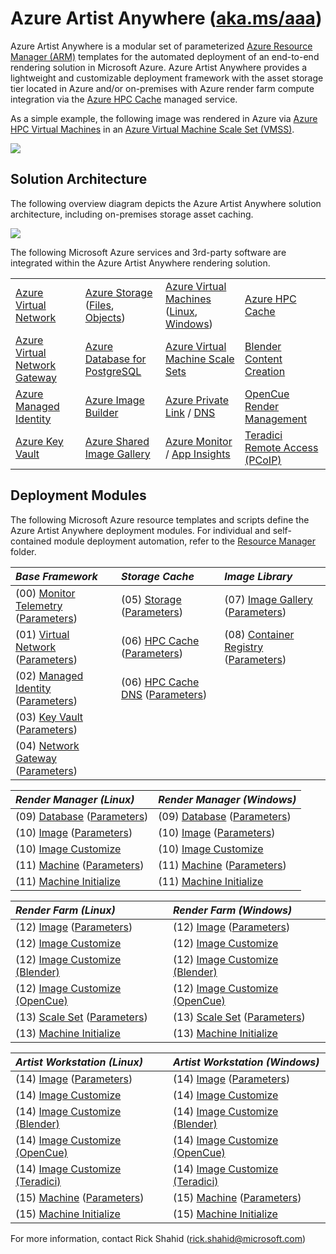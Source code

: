 # Azure Artist Anywhere ([aka.ms/aaa](https://aka.ms/aaa))

Azure Artist Anywhere is a modular set of parameterized [Azure Resource Manager (ARM)](https://docs.microsoft.com/azure/azure-resource-manager/management/overview) templates for the automated deployment of an end-to-end rendering solution in Microsoft Azure. Azure Artist Anywhere provides a lightweight and customizable deployment framework with the asset storage tier located in Azure and/or on-premises with Azure render farm compute integration via the [Azure HPC Cache](https://docs.microsoft.com/en-us/azure/hpc-cache/hpc-cache-overview) managed service.

As a simple example, the following image was rendered in Azure via [Azure HPC Virtual Machines](https://docs.microsoft.com/en-us/azure/virtual-machines/sizes-hpc) in an [Azure Virtual Machine Scale Set (VMSS)](https://docs.microsoft.com/azure/virtual-machine-scale-sets/overview).

![](https://bit1.blob.core.windows.net/doc/AzureArtistAnywhere/SuspensionBridge.jpg?sv=2020-04-08&st=2021-05-29T22%3A07%3A54Z&se=2222-05-30T22%3A07%3A00Z&sr=c&sp=rl&sig=0BEFPK7gDh3D57FW6FTdOb8l6bISbtjPBUm3asmzGQs%3D)

## Solution Architecture

The following overview diagram depicts the Azure Artist Anywhere solution architecture, including on-premises storage asset caching.

![](https://bit1.blob.core.windows.net/doc/AzureArtistAnywhere/SolutionArchitecture.png?sv=2020-04-08&st=2021-05-29T22%3A07%3A54Z&se=2222-05-30T22%3A07%3A00Z&sr=c&sp=rl&sig=0BEFPK7gDh3D57FW6FTdOb8l6bISbtjPBUm3asmzGQs%3D)

The following Microsoft Azure services and 3rd-party software are integrated within the Azure Artist Anywhere rendering solution.

<table>
    <tr>
        <td>
            <a href="https://docs.microsoft.com/azure/virtual-network/virtual-networks-overview" target="_blank">Azure Virtual Network</a>
        </td>
        <td>
            <a href="https://docs.microsoft.com/azure/storage" target="_blank">Azure Storage</a>
            (<a href="https://docs.microsoft.com/azure/storage/files/storage-files-introduction" target="_blank">Files</a>,
            <a href="https://docs.microsoft.com/azure/storage/blobs/storage-blobs-overview" target="_blank">Objects</a>)
        </td>
        <td>
            <a href="https://docs.microsoft.com/azure/virtual-machines" target="_blank">Azure Virtual Machines</a> (<a href="https://docs.microsoft.com/azure/virtual-machines/linux/overview" target="_blank">Linux</a>, <a href="https://docs.microsoft.com/azure/virtual-machines/windows/overview" target="_blank">Windows</a>)
        </td>
        <td>
            <a href="https://docs.microsoft.com/azure/hpc-cache/hpc-cache-overview" target="_blank">Azure HPC Cache</a>
        </td>
    </tr>
    <tr>
        <td>
            <a href="https://docs.microsoft.com/azure/vpn-gateway/vpn-gateway-about-vpngateways" target="_blank">Azure Virtual Network Gateway</a>
        </td>
        <td>
            <a href="https://docs.microsoft.com/azure/postgresql/overview" target="_blank">Azure Database for PostgreSQL</a>
        </td>
        <td>
            <a href="https://docs.microsoft.com/azure/virtual-machine-scale-sets/overview" target="_blank">Azure Virtual Machine Scale Sets</a>
        </td>
        <td>
            <a href="https://www.blender.org/" target="_blank">Blender Content Creation</a>
        </td>
    </tr>
    <tr>
        <td>
            <a href="https://docs.microsoft.com/azure/active-directory/managed-identities-azure-resources/overview" target="_blank">Azure Managed Identity</a>
        </td>
        <td>
            <a href="https://docs.microsoft.com/azure/virtual-machines/linux/image-builder-overview" target="_blank">Azure Image Builder</a>
        </td>
        <td>
            <a href="https://docs.microsoft.com/azure/private-link/private-link-overview" target="_blank">Azure Private Link</a> / <a href="https://docs.microsoft.com/azure/dns/private-dns-overview" target="_blank">DNS</a>
        </td>
        <td>
            <a href="https://www.opencue.io/" target="_blank">OpenCue Render Management</a>
        </td>
    </tr>
    <tr>
        <td>
            <a href="https://docs.microsoft.com/azure/key-vault/key-vault-overview" target="_blank">Azure Key Vault</a>
        </td>
        <td>
            <a href="https://docs.microsoft.com/en-us/azure/virtual-machines/shared-image-galleries" target="_blank">Azure Shared Image Gallery</a>
        </td>
        <td>
            <a href="https://docs.microsoft.com/en-us/azure/azure-monitor/overview" target="_blank">Azure Monitor</a> / <a href="https://docs.microsoft.com/en-us/azure/azure-monitor/app/app-insights-overview" target="_blank">App Insights</a>
        </td>
        <td>
            <a href="https://docs.teradici.com/find/product/cloud-access-software" target="_blank">Teradici Remote Access (PCoIP)</a>
        </td>
    </tr>
</table>

## Deployment Modules

The following Microsoft Azure resource templates and scripts define the Azure Artist Anywhere deployment modules. For individual and self-contained module deployment automation, refer to the [Resource Manager](ResourceManager) folder.

| *Base Framework* | *Storage Cache* | *Image Library* |
| :--------------- | :-------------- | :-------------- |
| (00) [Monitor Telemetry](BaseFramework/00.MonitorTelemetry.json) ([Parameters](BaseFramework/00.MonitorTelemetry.Parameters.json)) | (05) [Storage](StorageCache/05.Storage.json) ([Parameters](StorageCache/05.Storage.Parameters.json)) | (07) [Image Gallery](ImageLibrary/07.ImageGallery.json) ([Parameters](ImageLibrary/07.ImageGallery.Parameters.json))
| (01) [Virtual Network](BaseFramework/01.VirtualNetwork.json) ([Parameters](BaseFramework/01.VirtualNetwork.Parameters.json)) | (06) [HPC Cache](StorageCache/06.HPCCache.json) ([Parameters](StorageCache/06.HPCCache.Parameters.json)) | (08) [Container Registry](ImageLibrary/08.ContainerRegistry.json) ([Parameters](ImageLibrary/08.ContainerRegistry.Parameters.json))
| (02) [Managed Identity](BaseFramework/02.ManagedIdentity.json) ([Parameters](BaseFramework/02.ManagedIdentity.Parameters.json)) | (06) [HPC Cache DNS](StorageCache/06.HPCCache.DNS.json) ([Parameters](StorageCache/06.HPCCache.DNS.Parameters.json)) |
| (03) [Key Vault](BaseFramework/03.KeyVault.json) ([Parameters](BaseFramework/03.KeyVault.Parameters.json)) | |
| (04) [Network Gateway](BaseFramework/04.NetworkGateway.json) ([Parameters](BaseFramework/04.NetworkGateway.Parameters.json)) | |

| *Render Manager (Linux)* | *Render Manager (Windows)* |
| :----------------------- | :------------------------- |
| (09) [Database](RenderManager/09.Database.json) ([Parameters](RenderManager/09.Database.Parameters.json)) | (09) [Database](RenderManager/09.Database.json) ([Parameters](RenderManager/09.Database.Parameters.json)) |
| (10) [Image](RenderManager/10.Image.json) ([Parameters](RenderManager/10.Image.Parameters.json)) | (10) [Image](RenderManager/10.Image.json) ([Parameters](RenderManager/10.Image.Parameters.json)) |
| (10) [Image Customize](RenderManager/Linux/10.Image.sh) | (10) [Image Customize](RenderManager/Windows/10.Image.ps1) |
| (11) [Machine](RenderManager/11.Machine.json) ([Parameters](RenderManager/11.Machine.Parameters.json)) | (11) [Machine](RenderManager/11.Machine.json) ([Parameters](RenderManager/11.Machine.Parameters.json)) |
| (11) [Machine Initialize](RenderManager/Linux/11.Machine.sh) | (11) [Machine Initialize](RenderManager/Windows/11.Machine.ps1) |

| *Render Farm (Linux)* | *Render Farm (Windows)* |
| :-------------------- | :---------------------- |
| (12) [Image](RenderFarm/12.Image.json) ([Parameters](RenderFarm/12.Image.Parameters.json)) | (12) [Image](RenderFarm/12.Image.json) ([Parameters](RenderFarm/12.Image.Parameters.json)) |
| (12) [Image Customize](RenderFarm/Linux/12.Image.sh) | (12) [Image Customize](RenderFarm/Windows/12.Image.ps1) |
| (12) [Image Customize (Blender)](RenderFarm/Linux/12.Image.Blender.sh) | (12) [Image Customize (Blender)](RenderFarm/Windows/12.Image.Blender.ps1) |
| (12) [Image Customize (OpenCue)](RenderFarm/Linux/12.Image.OpenCue.sh) | (12) [Image Customize (OpenCue)](RenderFarm/Windows/12.Image.OpenCue.ps1) |
| (13) [Scale Set](RenderFarm/13.ScaleSet.json) ([Parameters](RenderFarm/13.ScaleSet.Parameters.json)) | (13) [Scale Set](RenderFarm/13.ScaleSet.json) ([Parameters](RenderFarm/13.ScaleSet.Parameters.json)) |
| (13) [Machine Initialize](RenderFarm/Linux/13.Machine.sh) | (13) [Machine Initialize](RenderFarm/Windows/13.Machine.ps1) |

| *Artist Workstation (Linux)* | *Artist Workstation (Windows)* |
| :--------------------------- | :----------------------------- |
| (14) [Image](ArtistWorkstation/14.Image.json) ([Parameters](ArtistWorkstation/14.Image.Parameters.json)) | (14) [Image](ArtistWorkstation/14.Image.json) ([Parameters](ArtistWorkstation/14.Image.Parameters.json)) |
(14) [Image Customize](ArtistWorkstation/Linux/14.Image.sh) | (14) [Image Customize](ArtistWorkstation/Windows/14.Image.ps1) |
(14) [Image Customize (Blender)](RenderFarm/Linux/12.Image.Blender.sh) | (14) [Image Customize (Blender)](RenderFarm/Windows/12.Image.Blender.ps1) |
(14) [Image Customize (OpenCue)](ArtistWorkstation/Linux/14.Image.OpenCue.sh) | (14) [Image Customize (OpenCue)](ArtistWorkstation/Windows/14.Image.OpenCue.ps1) |
(14) [Image Customize (Teradici)](ArtistWorkstation/Linux/14.Image.Teradici.sh) | (14) [Image Customize (Teradici)](ArtistWorkstation/Windows/14.Image.Teradici.ps1) |
(15) [Machine](ArtistWorkstation/15.Machine.json) ([Parameters](ArtistWorkstation/15.Machine.Parameters.json)) | (15) [Machine](ArtistWorkstation/15.Machine.json) ([Parameters](ArtistWorkstation/15.Machine.Parameters.json)) |
(15) [Machine Initialize](ArtistWorkstation/Linux/15.Machine.sh) | (15) [Machine Initialize](ArtistWorkstation/Windows/15.Machine.ps1) |

For more information, contact Rick Shahid (rick.shahid@microsoft.com)
